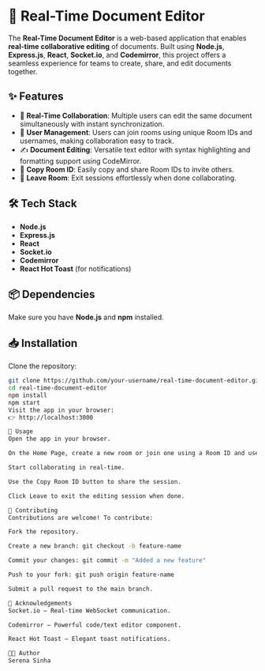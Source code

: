 # 📄 Real-Time Document Editor

The **Real-Time Document Editor** is a web-based application that enables **real-time collaborative editing** of documents. Built using **Node.js**, **Express.js**, **React**, **Socket.io**, and **Codemirror**, this project offers a seamless experience for teams to create, share, and edit documents together.

## ✨ Features

- 🔄 **Real-Time Collaboration**: Multiple users can edit the same document simultaneously with instant synchronization.
- 👤 **User Management**: Users can join rooms using unique Room IDs and usernames, making collaboration easy to track.
- ✍️ **Document Editing**: Versatile text editor with syntax highlighting and formatting support using CodeMirror.
- 🔗 **Copy Room ID**: Easily copy and share Room IDs to invite others.
- 🚪 **Leave Room**: Exit sessions effortlessly when done collaborating.

## 🛠 Tech Stack

- **Node.js**
- **Express.js**
- **React**
- **Socket.io**
- **Codemirror**
- **React Hot Toast** (for notifications)

## 📦 Dependencies

Make sure you have **Node.js** and **npm** installed.

## 📥 Installation

Clone the repository:

```bash
git clone https://github.com/your-username/real-time-document-editor.git
cd real-time-document-editor
npm install
npm start
Visit the app in your browser:
👉 http://localhost:3000

🚀 Usage
Open the app in your browser.

On the Home Page, create a new room or join one using a Room ID and username.

Start collaborating in real-time.

Use the Copy Room ID button to share the session.

Click Leave to exit the editing session when done.

🤝 Contributing
Contributions are welcome! To contribute:

Fork the repository.

Create a new branch: git checkout -b feature-name

Commit your changes: git commit -m "Added a new feature"

Push to your fork: git push origin feature-name

Submit a pull request to the main branch.

🙏 Acknowledgements
Socket.io – Real-time WebSocket communication.

Codemirror – Powerful code/text editor component.

React Hot Toast – Elegant toast notifications.

👩‍💻 Author
Serena Sinha
